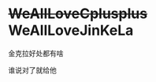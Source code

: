 ~~WeAllLoveCplusplus~~ WeAllLoveJinKeLa
=============================================
<p>金克拉好处都有啥</p><p>谁说对了就给他</p>
